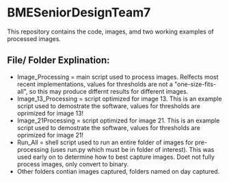 # BMESeniorDesignTeam7
This repository contains the code, images, amd two working examples of processed images.

## File/ Folder Explination:

* Image_Processing = main script used to process images. Relfects most recent implementations, values for thresholds are not a "one-size-fits-all", so this may  produce differnt results for different images.
* Image_13_Processing = script optimized for image 13. This is an example script used to demostrate the software, values for thresholds are oprimized for image 13!
* Image_21Processing = script optimized for image 21. This is an example script used to demostrate the software, values for thresholds are oprimized for image 21!
* Run_All = shell script used to run an entire folder of images for pre-processing (uses run.py which must be in folder of interest). This was used early on to determine how to best capture images. Doet not fully process images, only convert to binary.
* Other folders contian images captured, folders named on day captured.
